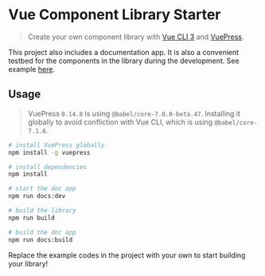 # Vue Component Library Starter

> Create your own component library with [Vue CLI 3](https://cli.vuejs.org/) and [VuePress](https://vuepress.vuejs.org/).

This project also includes a documentation app. It is also a convenient testbed for the components in the library during the development. See example [here](http://wuruoyun.github.io/vue-component-lib-starter).

## Usage

> VuePress `0.14.8` is using `@babel/core-7.0.0-beta.47`. Installing it globally to avoid confliction with Vue CLI, which is using `@babel/core-7.1.6`.

``` bash
# install VuePress globally
npm install -g vuepress

# install dependencies
npm install

# start the doc app
npm run docs:dev

# build the library
npm run build

# build the doc app
npm run docs:build
```

Replace the example codes in the project with your own to start building your library!